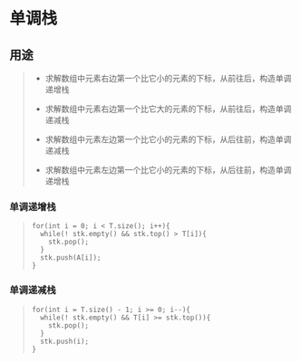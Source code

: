 # 单调栈

## 用途

> * 求解数组中元素右边第一个比它小的元素的下标，从前往后，构造单调递增栈
>
> * 求解数组中元素右边第一个比它大的元素的下标，从前往后，构造单调递减栈
>
> * 求解数组中元素左边第一个比它小的元素的下标，从后往前，构造单调递减栈
>
> * 求解数组中元素左边第一个比它小的元素的下标，从后往前，构造单调递增栈

### 单调递增栈

> ```
> for(int i = 0; i < T.size(); i++){
>   while(! stk.empty() && stk.top() > T[i]){
>     ​stk.pop();
>   }
>   stk.push(A[i]);
> }
> ```

### 单调递减栈

> ```
> for(int i = T.size() - 1; i >= 0; i--){
>   while(! stk.empty() && T[i] >= stk.top()){
>     stk.pop();
>   }         
>   stk.push(i);
> }
> ```



